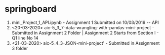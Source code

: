 # springboard
1. mini_Project_1_API.ipynb - Assignment 1 Submitted on 10/03/2019 -- API
2. <20-03-2020> aic-5_3_7-data-wrangling-with-pandas-mini-project - Submitted in Assignment 2 Folder | Assignment 2 Starts from Section I - Q1 line No 14
3. <21-03-2020> aic-5_4_3-JSON-mini-project' - Submitted in Assignment 3 folder
